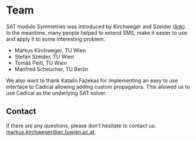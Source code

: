 # Team

SAT modulo Symmetries was introduced by Kirchweger and Szeider ([link](https://publik.tuwien.ac.at/files/publik_300078.pdf)). In the meantime, many people helped to extend SMS, make it easier to use and apply it to some interesting problem.

- Markus Kirchweger, TU Wien
- Stefan Szeider, TU Wien
- Tomáš  Peitl, TU Wien
- Manfred Scheucher, TU Berlin

We also want to thank Katalin Fazekas for implementing an easy to use interface to Cadical allowing adding custom propagators. This allowed us to use Cadical as the underlying SAT solver. 

## Contact

If there are any questions, please don't hesitate to contact us:
 <markus.kirchweger@ac.tuwien.ac.at>.